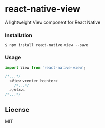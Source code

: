 # react-native-view
A lightweight View component for React Native

### Installation
```javascript
$ npm install react-native-view --save
```

### Usage

```javascript
import View from 'react-native-view';

/*...*/
  <View vcenter hcenter>
    /*...*/
  </View>
/*...*/
```

License
----

MIT
